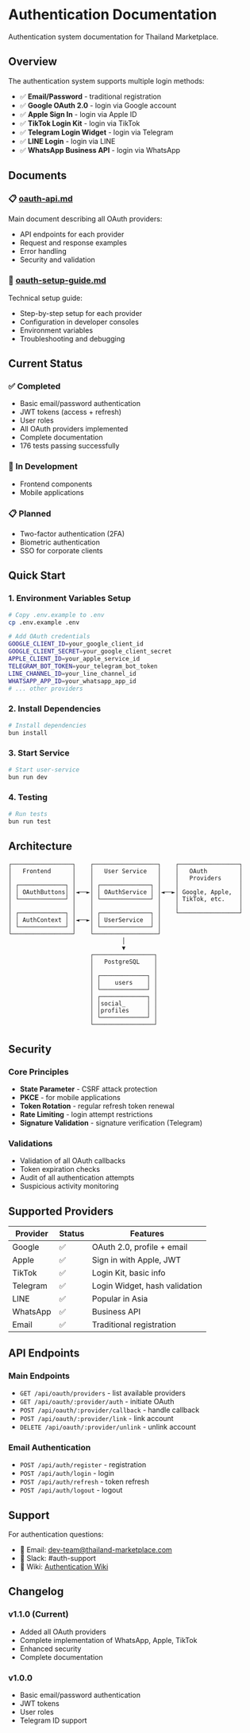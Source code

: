 # Authentication Documentation

Authentication system documentation for Thailand Marketplace.

## Overview

The authentication system supports multiple login methods:

- ✅ **Email/Password** - traditional registration
- ✅ **Google OAuth 2.0** - login via Google account
- ✅ **Apple Sign In** - login via Apple ID
- ✅ **TikTok Login Kit** - login via TikTok
- ✅ **Telegram Login Widget** - login via Telegram
- ✅ **LINE Login** - login via LINE
- ✅ **WhatsApp Business API** - login via WhatsApp

## Documents

### 📋 [oauth-api.md](../../auth/oauth-api.md)
Main document describing all OAuth providers:
- API endpoints for each provider
- Request and response examples
- Error handling
- Security and validation

### 🔧 [oauth-setup-guide.md](../../auth/oauth-setup-guide.md)
Technical setup guide:
- Step-by-step setup for each provider
- Configuration in developer consoles
- Environment variables
- Troubleshooting and debugging

## Current Status

### ✅ Completed
- Basic email/password authentication
- JWT tokens (access + refresh)
- User roles
- All OAuth providers implemented
- Complete documentation
- 176 tests passing successfully

### 🔄 In Development
- Frontend components
- Mobile applications

### 📋 Planned
- Two-factor authentication (2FA)
- Biometric authentication
- SSO for corporate clients

## Quick Start

### 1. Environment Variables Setup
```bash
# Copy .env.example to .env
cp .env.example .env

# Add OAuth credentials
GOOGLE_CLIENT_ID=your_google_client_id
GOOGLE_CLIENT_SECRET=your_google_client_secret
APPLE_CLIENT_ID=your_apple_service_id
TELEGRAM_BOT_TOKEN=your_telegram_bot_token
LINE_CHANNEL_ID=your_line_channel_id
WHATSAPP_APP_ID=your_whatsapp_app_id
# ... other providers
```

### 2. Install Dependencies
```bash
# Install dependencies
bun install
```

### 3. Start Service
```bash
# Start user-service
bun run dev
```

### 4. Testing
```bash
# Run tests
bun run test
```

## Architecture

```
┌─────────────────┐    ┌──────────────────┐    ┌─────────────────┐
│   Frontend      │    │   User Service   │    │   OAuth         │
│                 │    │                  │    │   Providers     │
│ ┌─────────────┐ │    │ ┌──────────────┐ │    │                 │
│ │ OAuthButtons│ │◄──►│ │ OAuthService │ │◄──►│ Google, Apple,  │
│ └─────────────┘ │    │ └──────────────┘ │    │ TikTok, etc.    │
│                 │    │                  │    │                 │
│ ┌─────────────┐ │    │ ┌──────────────┐ │    └─────────────────┘
│ │ AuthContext │ │◄──►│ │ UserService  │ │
│ └─────────────┘ │    │ └──────────────┘ │
└─────────────────┘    └──────────────────┘
                                │
                                ▼
                       ┌─────────────────┐
                       │   PostgreSQL    │
                       │                 │
                       │ ┌─────────────┐ │
                       │ │    users    │ │
                       │ └─────────────┘ │
                       │ ┌─────────────┐ │
                       │ │social_      │ │
                       │ │profiles     │ │
                       │ └─────────────┘ │
                       └─────────────────┘
```

## Security

### Core Principles
- **State Parameter** - CSRF attack protection
- **PKCE** - for mobile applications
- **Token Rotation** - regular refresh token renewal
- **Rate Limiting** - login attempt restrictions
- **Signature Validation** - signature verification (Telegram)

### Validations
- Validation of all OAuth callbacks
- Token expiration checks
- Audit of all authentication attempts
- Suspicious activity monitoring

## Supported Providers

| Provider | Status | Features |
|----------|--------|----------|
| Google | ✅ | OAuth 2.0, profile + email |
| Apple | ✅ | Sign in with Apple, JWT |
| TikTok | ✅ | Login Kit, basic info |
| Telegram | ✅ | Login Widget, hash validation |
| LINE | ✅ | Popular in Asia |
| WhatsApp | ✅ | Business API |
| Email | ✅ | Traditional registration |

## API Endpoints

### Main Endpoints
- `GET /api/oauth/providers` - list available providers
- `GET /api/oauth/:provider/auth` - initiate OAuth
- `POST /api/oauth/:provider/callback` - handle callback
- `POST /api/oauth/:provider/link` - link account
- `DELETE /api/oauth/:provider/unlink` - unlink account

### Email Authentication
- `POST /api/auth/register` - registration
- `POST /api/auth/login` - login
- `POST /api/auth/refresh` - token refresh
- `POST /api/auth/logout` - logout

## Support

For authentication questions:
- 📧 Email: dev-team@thailand-marketplace.com
- 💬 Slack: #auth-support
- 📖 Wiki: [Authentication Wiki](https://wiki.thailand-marketplace.com/auth)

## Changelog

### v1.1.0 (Current)
- Added all OAuth providers
- Complete implementation of WhatsApp, Apple, TikTok
- Enhanced security
- Complete documentation

### v1.0.0
- Basic email/password authentication
- JWT tokens
- User roles
- Telegram ID support
